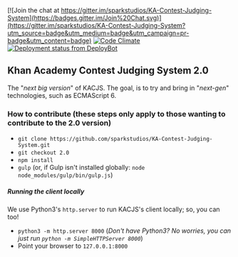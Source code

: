 [![Join the chat at https://gitter.im/sparkstudios/KA-Contest-Judging-System](https://badges.gitter.im/Join%20Chat.svg)](https://gitter.im/sparkstudios/KA-Contest-Judging-System?utm_source=badge&utm_medium=badge&utm_campaign=pr-badge&utm_content=badge) [![Code Climate](https://codeclimate.com/github/Team-Delta-KA/KA-Contest-Judging-System/badges/gpa.svg)](https://codeclimate.com/github/Team-Delta-KA/KA-Contest-Judging-System) [![Deployment status from DeployBot](https://team-delta.deploybot.com/badge/45290642014672/43809.svg)](http://deploybot.com)

## Khan Academy Contest Judging System 2.0
The "*next big version*" of KACJS. The goal, is to try and bring in "*next-gen*" technologies, such as ECMAScript 6.

### How to contribute (these steps only apply to those wanting to contribute to the 2.0 version)
 * `git clone https://github.com/sparkstudios/KA-Contest-Judging-System.git`
 * `git checkout 2.0`
 * `npm install`
 * `gulp` (or, if Gulp isn't installed globally: `node node_modules/gulp/bin/gulp.js`)

##### Running the client locally
We use Python3's `http.server` to run KACJS's client locally; so, you can too!
 * `python3 -m http.server 8000` (*Don't have Python3? No worries, you can just run `python -m SimpleHTTPServer 8000`*)
 * Point your browser to `127.0.0.1:8000`
